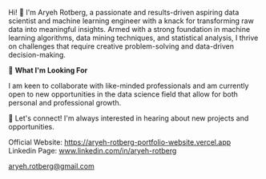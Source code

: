 Hi! 👋 I'm Aryeh Rotberg, a passionate and results-driven aspiring data scientist and machine learning engineer with a knack for transforming raw data into meaningful insights. Armed with a strong foundation in machine learning algorithms, data mining techniques, and statistical analysis, I thrive on challenges that require creative problem-solving and data-driven decision-making.

🌱 **What I'm Looking For**

I am keen to collaborate with like-minded professionals and am currently open to new opportunities in the data science field that allow for both personal and professional growth.

🔗 Let's connect! I'm always interested in hearing about new projects and opportunities.

Official Website: https://aryeh-rotberg-portfolio-website.vercel.app</br>
Linkedin Page: www.linkedin.com/in/aryeh-rotberg

aryeh.rotberg@gmail.com
